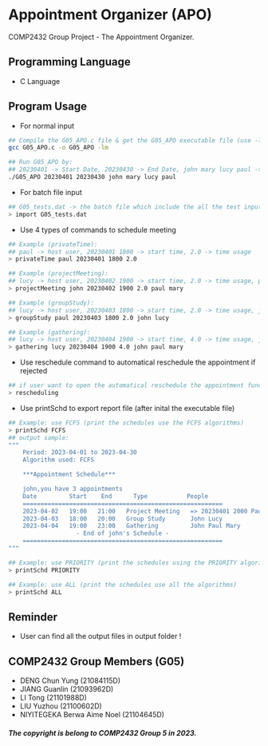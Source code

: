 # Appointment Organizer (APO)

COMP2432 Group Project - The Appointment Organizer.

## Programming Language

- C Language

## Program Usage

- For normal input

```bash
## Compile the G05_APO.c file & get the G05_APO executable file (use -lm because we use math library in c file)
gcc G05_APO.c -o G05_APO -lm 

## Run G05_APO by:
## 20230401 -> Start Date, 20230430 -> End Date, john mary lucy paul -> Users (!user can replace it)
./G05_APO 20230401 20230430 john mary lucy paul
```

- For batch file input

```bash
## G05_tests.dat -> the batch file which include the all the test inputs (!user can replace it)
> import G05_tests.dat
```

- Use 4 types of commands to schedule meeting

```bash
## Example (privateTime): 
## paul -> host user, 20230401 1800 -> start time, 2.0 -> time usage
> privateTime paul 20230401 1800 2.0

## Example (projectMeeting): 
## lucy -> host user, 20230402 1900 -> start time, 2.0 -> time usage, paul mary -> other user who join this event
> projectMeeting john 20230402 1900 2.0 paul mary

## Example (groupStudy): 
## lucy -> host user, 20230403 1800 -> start time, 2.0 -> time usage, john lucy -> other user who join this event
> groupStudy paul 20230403 1800 2.0 john lucy

## Example (gathering): 
## lucy -> host user, 20230404 1900 -> start time, 4.0 -> time usage, john paul mary -> other user who join this event
> gathering lucy 20230404 1900 4.0 john paul mary
```

- Use reschedule command to automatical reschedule the appointment if rejected

```bash
## if user want to open the automatical reschedule the appointment function, user need to input this command
> rescheduling
```

- Use printSchd to export report file (after inital the executable file)

```bash
## Example: use FCFS (print the schedules use the FCFS algorithms)
> printSchd FCFS
## output sample:
"""
    Period: 2023-04-01 to 2023-04-30
    Algorithm used: FCFS

    ***Appointment Schedule***

    john,you have 3 appointments
    Date         Start    End      Type           People
    ========================================================
    2023-04-02   19:00   21:00   Project Meeting   => 20230401 2000 Paul Mary
    2023-04-03   18:00   20:00   Group Study       John Lucy
    2023-04-04   19:00   23:00   Gathering         John Paul Mary
                   - End of john's Schedule -
    ========================================================
"""

## Example: use PRIORITY (print the schedules using the PRIORITY algorithms)
> printSchd PRIORITY

## Example: use ALL (print the schedules use all the algorithms)
> printSchd ALL

```

## Reminder

- User can find all the output files in output folder !

## COMP2432 Group Members (G05)

- DENG Chun Yung (21084115D)
- JIANG Guanlin (21093962D)
- LI Tong (21101988D)
- LIU Yuzhou (21100602D)
- NIYITEGEKA Berwa Aime Noel (21104645D)



<h5>The copyright is belong to COMP2432 Group 5 in 2023.</h5>

